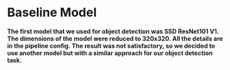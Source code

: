 # Baseline Model

**The first model that we used for object detection was SSD ResNet101 V1. The dimensions of the model were reduced to 320x320. All the details are in the pipeline config. The result was not satisfactory, so we decided to use another model but with a similar approach for our object detection task.**
